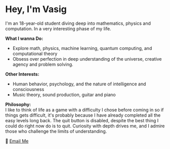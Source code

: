 # Hey, I'm **Vasig**  

I'm an 18-year-old student diving deep into mathematics, physics and computation.
In a very interesting phase of my life.

**What I wanna Do:**  
- Explore math, physics, machine learning, quantum computing, and computational theory  
- Obsess over perfection in deep understanding of the universe, creative agency and problem solving.

**Other Interests:**  
- Human behavior, psychology, and the nature of intelligence and consciousness  
- Music theory, sound production, guitar and piano

**Philosophy:**  
I like to think of life as a game with a difficulty I chose before coming in so if things gets difficult, it's probably because I have already completed all the easy levels long back. The quit button is disabled, despite the best thing I could do right now do is to quit.
Curiosity with depth drives me, and I admire those who challenge the limits of understanding.

📧 [Email Me](mailto:agvasig19@gmail.com)  
